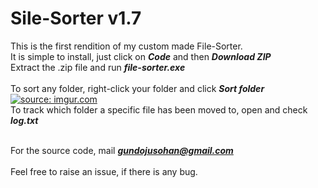 # Sile-Sorter v1.7
This is the first rendition of my custom made File-Sorter.<br> 
It is simple to install, just click on <b><i>Code</b></i> and then <b><i>Download ZIP</b></i><br> 
Extract the .zip file and run <b><i>file-sorter.exe</b></i>
<br><br>
To sort any folder, right-click your folder and click <b><i>Sort folder</b></i><br>
<a href="https://imgur.com/jKwuqbt"><img src="https://i.imgur.com/jKwuqbt.png" title="source: imgur.com" /></a><br>
To track which folder a specific file has been moved to, open and check <b><i>log.txt</b></i>

<br>For the source code, mail <i><b>gundojusohan@gmail.com</b></i><br>
<br>Feel free to raise an issue, if there is any bug.

